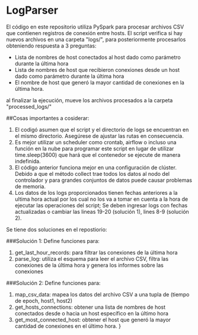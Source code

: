 # LogParser

El código en este repositorio utiliza PySpark para procesar archivos CSV que contienen registros de conexión entre hosts. 
El script verifica si hay nuevos archivos en una carpeta "logs/", para posteriormente procesarlos obteniendo respuesta a 3 preguntas:

- Lista de nombres de host conectados al host dado como parámetro durante la última hora
- Lista de nombres de host que recibieron conexiones desde un host dado como parámetro durante la última hora
- El nombre de host que generó la mayor cantidad de conexiones en la última hora.

al finalizar la ejecución, mueve los archivos procesados a la carpeta "processed_logs/"

##Cosas importantes a cosiderar:
 1. El codigó asumen que el script y el directorio de logs se encuentran en el mismo directorio. Asegúrese de ajustar las rutas en consecuencia.
 2. Es mejor utilizar un scheduler como crontab, airflow o incluso una función en la nube para programar este script en lugar de utilizar time.sleep(3600) que hará que el contenedor se ejecute de manera indefinida.
 3. El código anterior funciona mejor en una configuración de clúster. Debido a que el método collect trae todos los datos al nodo del controlador y para grandes conjuntos de datos puede causar problemas de memoria.
 4. Los datos de los logs proporcionados tienen fechas anteriores a la ultima hora actual por los cual no los va a tomar en cuenta a la hora de ejecutar las operaciones del script; Se deben ingresar logs con fechas actualizadas o cambiar las lineas 19-20 (solución 1), lines 8-9 (solución 2).

Se tiene dos soluciones en el repostiorio:

###Solución 1:
Define funciones para:
 1. get_last_hour_records: para filtrar las conexiones de la última hora
 2. parse_log: utiliza el esquema para leer el archivo CSV, filtra las conexiones de la última hora y genera los informes sobre las conexiones

###Solución 2:
Define funciones para:
 1. map_csv_data: mapea los datos del archivo CSV a una tupla de (tiempo de epoch, host1, host2)
 2. get_hosts_connections: obtener una lista de nombres de host conectados desde o hacia un host específico en la último hora
 3. get_most_connected_host: obtener el host que generó la mayor cantidad de conexiones en el último hora. }